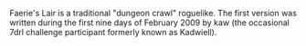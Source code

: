 Faerie's Lair is a traditional "dungeon crawl" roguelike.
The first version was written during the first nine days of
February 2009 by kaw (the occasional 7drl challenge participant
formerly known as Kadwiell).